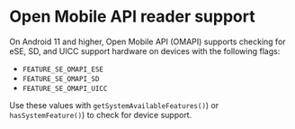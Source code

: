 # Open Mobile API reader support


On Android 11 and higher, Open Mobile API (OMAPI) supports checking for eSE, SD, and UICC support hardware on devices with the following flags:

*   `FEATURE_SE_OMAPI_ESE`
*   `FEATURE_SE_OMAPI_SD`
*   `FEATURE_SE_OMAPI_UICC`

Use these values with `getSystemAvailableFeatures()`) or `hasSystemFeature()`) to check for device support.